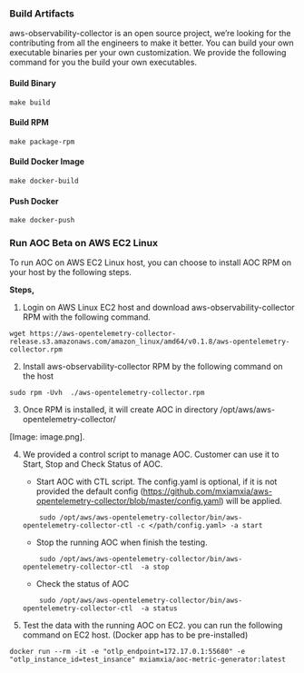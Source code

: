 ### Build Artifacts

aws-observability-collector is an open source project, we’re looking for the contributing from all the engineers to make it better. You can build your own executable binaries per your own customization. We provide the following command for you the build your own executables.

#### Build Binary
```
make build
```
#### Build RPM
```
make package-rpm
```
#### Build Docker Image
```
make docker-build
```
#### Push Docker
```
make docker-push
```

### Run AOC Beta on AWS EC2 Linux

To run AOC on AWS EC2 Linux host, you can choose to install AOC RPM on your host by the following steps.

**Steps,**

1. Login on AWS Linux EC2 host and download aws-observability-collector RPM with the following command.
```
wget https://aws-opentelemetry-collector-release.s3.amazonaws.com/amazon_linux/amd64/v0.1.8/aws-opentelemetry-collector.rpm
```
2. Install aws-observability-collector RPM by the following command on the host
```
sudo rpm -Uvh  ./aws-opentelemetry-collector.rpm
```
3. Once RPM is installed, it will create AOC in directory /opt/aws/aws-opentelemetry-collector/

[Image: image.png]. 

4. We provided a control script to manage AOC. Customer can use it to Start, Stop and Check Status of AOC.

    * Start AOC with CTL script. The config.yaml is optional, if it is not provided the default config (https://github.com/mxiamxia/aws-opentelemetry-collector/blob/master/config.yaml) will be applied.  
    ```
        sudo /opt/aws/aws-opentelemetry-collector/bin/aws-opentelemetry-collector-ctl -c </path/config.yaml> -a start
    ```
    * Stop the running AOC when finish the testing.
    ```
        sudo /opt/aws/aws-opentelemetry-collector/bin/aws-opentelemetry-collector-ctl  -a stop
    ```
    * Check the status of AOC
    ```
        sudo /opt/aws/aws-opentelemetry-collector/bin/aws-opentelemetry-collector-ctl  -a status
    ```
5. Test the data with the running AOC on EC2. you can run the following command on EC2 host. (Docker app has to be pre-installed)
```
docker run --rm -it -e "otlp_endpoint=172.17.0.1:55680" -e "otlp_instance_id=test_insance" mxiamxia/aoc-metric-generator:latest
```
